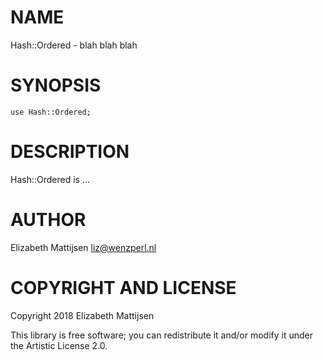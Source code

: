 NAME
====

Hash::Ordered - blah blah blah

SYNOPSIS
========

    use Hash::Ordered;

DESCRIPTION
===========

Hash::Ordered is ...

AUTHOR
======

Elizabeth Mattijsen <liz@wenzperl.nl>

COPYRIGHT AND LICENSE
=====================

Copyright 2018 Elizabeth Mattijsen

This library is free software; you can redistribute it and/or modify it under the Artistic License 2.0.

